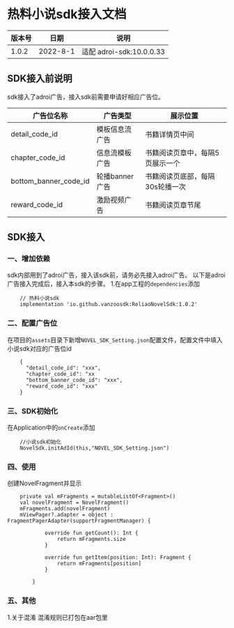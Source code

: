 # 热料小说sdk接入文档

|  版本号 | 日期 | 说明 |
| ---- | ---- | --- |
| 1.0.2 | 2022-8-1 | 适配 adroi-sdk:10.0.0.33 |


## SDK接入前说明
sdk接入了adroi广告，接入sdk前需要申请好相应广告位。

|  广告位名称 | 广告类型 | 展示位置 |
| ---- | ---- | --- |
| detail_code_id | 模板信息流广告 | 书籍详情页中间 |
| chapter_code_id | 信息流模板广告 | 书籍阅读页章中，每隔5页展示一个 |
| bottom_banner_code_id | 轮播banner广告 | 书籍阅读页底部，每隔30s轮播一次 |
| reward_code_id | 激励视频广告 | 书籍阅读页章节尾 |

## SDK接入

### 一、增加依赖
sdk内部用到了adroi广告，接入该sdk前，请务必先接入adroi广告。
以下是adroi广告接入完成后，接入本sdk的步骤。
1.在app工程的`dependencies`添加
```
    // 热料小说sdk
    implementation 'io.github.vanzoosdk:ReliaoNovelSdk:1.0.2'
```

### 二、配置广告位
在项目的`assets`目录下新增`NOVEL_SDK_Setting.json`配置文件，配置文件中填入小说sdk对应的广告位id
```
    {
      "detail_code_id": "xxx",
      "chapter_code_id": "xx
      "bottom_banner_code_id": "xxx",
      "reward_code_id": "xxx"
    }
```

### 三、SDK初始化
在Application中的`onCreate`添加
```
    //小说sdk初始化
    NovelSdk.initAdId(this,"NOVEL_SDK_Setting.json")
```

### 四、使用
创建NovelFragment并显示
```
    private val mFragments = mutableListOf<Fragment>()
    val novelFragment = NovelFragment()
    mFragments.add(novelFragment)
    mViewPager?.adapter = object : FragmentPagerAdapter(supportFragmentManager) {

            override fun getCount(): Int {
                return mFragments.size
            }

            override fun getItem(position: Int): Fragment {
                return mFragments[position]
            }

        }
```

### 五、其他
1.关于混淆 混淆规则已打包在aar包里




